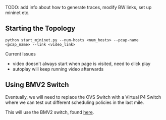 TODO: add info about how to generate traces, modify BW links, set up mininet etc.

## Starting the Topology
`python start_mininet.py --num-hosts <num_hosts> --pcap-name <pcap_name> --link <video_link>`

Current Issues
- video doesn't always start when page is visited, need to click play
- autoplay will keep running video afterwards


## Using BMV2 Switch
Eventually, we will need to replace the OVS Switch with a Virtual P4 Switch where we can test out different scheduling policies in the last mile.

This will use the BMV2 switch, found [here](https://github.com/p4lang/behavioral-model).